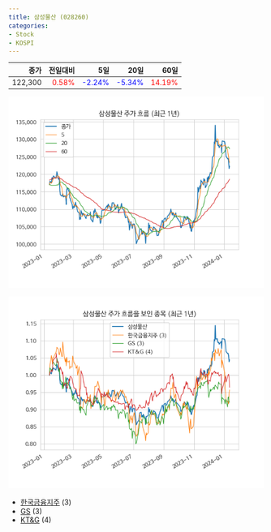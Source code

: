 ```yaml
---
title: 삼성물산 (028260)
categories:
- Stock
- KOSPI
---
```


|종가|전일대비|5일|20일|60일|
|---:|-------:|--:|---:|---:|
|122,300|<span style="color: red">0.58%</span>|<span style="color: blue">-2.24%</span>|<span style="color: blue">-5.34%</span>|<span style="color: red">14.19%</span>|


<!-- more -->

![028260](/assets/images/stock/028260.png)

![028260](/assets/images/stock/028260_sim.png)

- [한국금융지주](/071050/) (3)
- [GS](/078930/) (3)
- [KT&G](/033780/) (4)